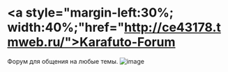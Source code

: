 # <a style="margin-left:30%; width:40%;"href="http://ce43178.tmweb.ru/">Karafuto-Forum</a>
Форум для общения на любые темы.
![image](https://user-images.githubusercontent.com/89770620/169253772-b818210d-cf8c-4670-945b-b5f64cdc8c1a.png)
